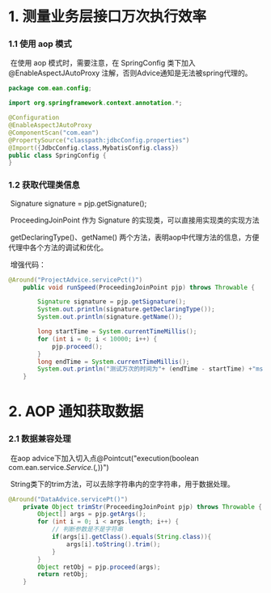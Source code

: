 # 1. 测量业务层接口万次执行效率

### 	1.1 使用 aop 模式

​		在使用 aop 模式时，需要注意，在 SpringConfig 类下加入 @EnableAspectJAutoProxy 注解，否则Advice通知是无法被spring代理的。

```java
package com.ean.config;

import org.springframework.context.annotation.*;

@Configuration
@EnableAspectJAutoProxy
@ComponentScan("com.ean")
@PropertySource("classpath:jdbcConfig.properties")
@Import({JdbcConfig.class,MybatisConfig.class})
public class SpringConfig {
}

```

### 	1.2 获取代理类信息

​		Signature signature = pjp.getSignature();

​		ProceedingJoinPoint 作为 Signature 的实现类，可以直接用实现类的实现方法

​		getDeclaringType()、getName() 两个方法，表明aop中代理方法的信息，方便代理中各个方法的调试和优化。

​		增强代码：

```java
@Around("ProjectAdvice.servicePct()")
    public void runSpeed(ProceedingJoinPoint pjp) throws Throwable {

        Signature signature = pjp.getSignature();
        System.out.println(signature.getDeclaringType());
        System.out.println(signature.getName());

        long startTime = System.currentTimeMillis();
        for (int i = 0; i < 10000; i++) {
            pjp.proceed();
        }
        long endTime = System.currentTimeMillis();
        System.out.println("测试万次的时间为"+ (endTime - startTime) +"ms");
    }
```

# 2. AOP 通知获取数据

### 	2.1 数据兼容处理

​		在aop advice下加入切入点@Pointcut("execution(boolean com.ean.service.*Service.*(*,*))")

​		String类下的trim方法，可以去除字符串内的空字符串，用于数据处理。

```java
@Around("DataAdvice.servicePt()")
    private Object trimStr(ProceedingJoinPoint pjp) throws Throwable {
        Object[] args = pjp.getArgs();
        for (int i = 0; i < args.length; i++) {
            // 判断参数是不是字符串
            if(args[i].getClass().equals(String.class)){
                args[i].toString().trim();
            }
        }
        Object retObj = pjp.proceed(args);
        return retObj;
    }
```

